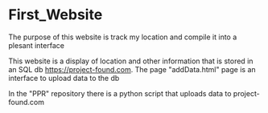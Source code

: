 # First_Website

The purpose of this website is track my location and compile it into a plesant interface

This website is a display of location and other information that is stored in an SQL db
https://project-found.com. 
The page "addData.html" page is an interface to upload data to the db


In the "PPR" repository there is a python script that uploads data to project-found.com



